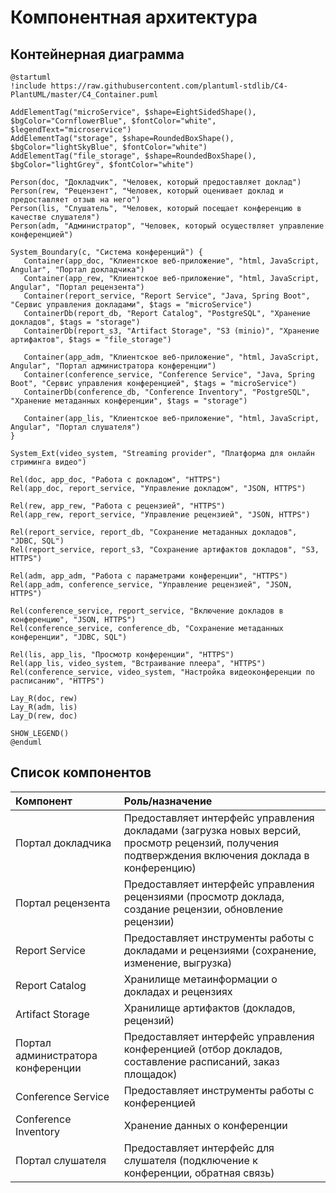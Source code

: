 # Компонентная архитектура
<!-- Состав и взаимосвязи компонентов системы между собой и внешними системами с указанием протоколов, ключевые технологии, используемые для реализации компонентов.
Диаграмма контейнеров C4 и текстовое описание. 
Подробнее: https://confluence.mts.ru/pages/viewpage.action?pageId=375783368
-->
## Контейнерная диаграмма

```plantuml
@startuml
!include https://raw.githubusercontent.com/plantuml-stdlib/C4-PlantUML/master/C4_Container.puml

AddElementTag("microService", $shape=EightSidedShape(), $bgColor="CornflowerBlue", $fontColor="white", $legendText="microservice")
AddElementTag("storage", $shape=RoundedBoxShape(), $bgColor="lightSkyBlue", $fontColor="white")
AddElementTag("file_storage", $shape=RoundedBoxShape(), $bgColor="lightGrey", $fontColor="white")

Person(doc, "Докладчик", "Человек, который предоставляет доклад")
Person(rew, "Рецензент", "Человек, который оценивает доклад и предоставляет отзыв на него")
Person(lis, "Слушатель", "Человек, который посещает конференцию в качестве слушателя")
Person(adm, "Администратор", "Человек, который осуществляет управление конференцией")

System_Boundary(c, "Система конференций") {
   Container(app_doc, "Клиентское веб-приложение", "html, JavaScript, Angular", "Портал докладчика")
   Container(app_rew, "Клиентское веб-приложение", "html, JavaScript, Angular", "Портал рецензента")
   Container(report_service, "Report Service", "Java, Spring Boot", "Сервис управления докладами", $tags = "microService")      
   ContainerDb(report_db, "Report Catalog", "PostgreSQL", "Хранение докладов", $tags = "storage")
   ContainerDb(report_s3, "Artifact Storage", "S3 (minio)", "Хранение артифактов", $tags = "file_storage")
   
   Container(app_adm, "Клиентское веб-приложение", "html, JavaScript, Angular", "Портал администратора конференции")
   Container(conference_service, "Conference Service", "Java, Spring Boot", "Сервис управления конференцией", $tags = "microService")      
   ContainerDb(conference_db, "Conference Inventory", "PostgreSQL", "Хранение метаданных конференции", $tags = "storage")
   
   Container(app_lis, "Клиентское веб-приложение", "html, JavaScript, Angular", "Портал слушателя")
}

System_Ext(video_system, "Streaming provider", "Платформа для онлайн стриминга видео")

Rel(doc, app_doc, "Работа с докладом", "HTTPS")
Rel(app_doc, report_service, "Управление докладом", "JSON, HTTPS")

Rel(rew, app_rew, "Работа с рецензией", "HTTPS")
Rel(app_rew, report_service, "Управление рецензией", "JSON, HTTPS")

Rel(report_service, report_db, "Сохранение метаданных докладов", "JDBC, SQL")
Rel(report_service, report_s3, "Сохранение артифактов докладов", "S3, HTTPS")

Rel(adm, app_adm, "Работа с параметрами конференции", "HTTPS")
Rel(app_adm, conference_service, "Управление рецензией", "JSON, HTTPS")

Rel(conference_service, report_service, "Включение докладов в конференцию", "JSON, HTTPS")
Rel(conference_service, conference_db, "Сохранение метаданных конференции", "JDBC, SQL")

Rel(lis, app_lis, "Просмотр конференции", "HTTPS")
Rel(app_lis, video_system, "Встраивание плеера", "HTTPS")
Rel(conference_service, video_system, "Настройка видеоконференции по расписанию", "HTTPS")

Lay_R(doc, rew)
Lay_R(adm, lis)
Lay_D(rew, doc)

SHOW_LEGEND()
@enduml
```

## Список компонентов
| Компонент             | Роль/назначение                                                                                                                                  |
|:----------------------|:-------------------------------------------------------------------------------------------------------------------------------------------------|
| Портал докладчика | Предоставляет интерфейс управления докладами (загрузка новых версий, просмотр рецензий, получения подтверждения включения доклада в конференцию) |
| Портал рецензента | Предоставляет интерфейс управления рецензиями (просмотр доклада, создание рецензии, обновление рецензии)                                         |
| Report Service | Предоставляет инструменты работы с докладами и рецензиями (сохранение, изменение, выгрузка)                                                      |
| Report Catalog | Хранилище метаинформации о докладах и рецензиях                                                                                                  |
| Artifact Storage | Хранилище артифактов (докладов, рецензий)                                                                                                        |
| Портал администратора конференции | Предоставляет интерфейс управления конференцией (отбор докладов, составление расписаний, заказ площадок)                                         |
| Conference Service | Предоставляет инструменты работы с конференцией                                                                                                  |
| Conference Inventory | Хранение данных о конференции                                                                                                                    |
| Портал слушателя | Предоставляет интерфейс для слушателя (подключение к конференции, обратная связь)                                                                |